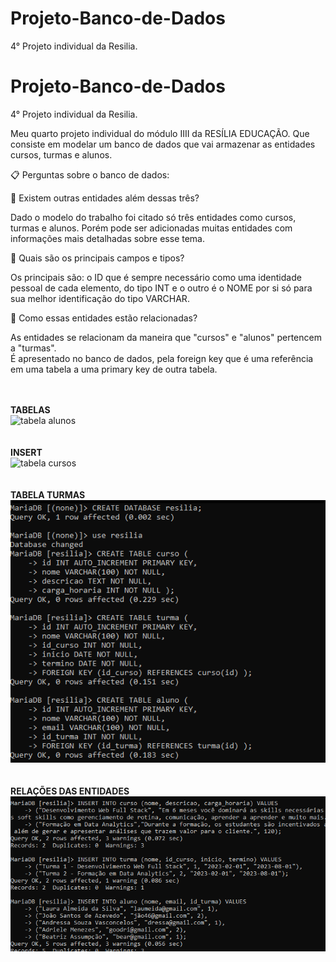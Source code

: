 # Projeto-Banco-de-Dados
4° Projeto individual da Resilia.
# Projeto-Banco-de-Dados
4° Projeto individual da Resilia.

Meu quarto projeto individual do módulo  IIII da RESÍLIA EDUCAÇÃO. 
Que consiste em modelar um banco de dados que vai armazenar as entidades cursos, turmas e alunos.


📋 Perguntas sobre o banco de dados:

📌 Existem outras entidades além dessas três?

 Dado o modelo do trabalho foi citado só três entidades como cursos, turmas e alunos. 
 Porém pode ser adicionadas muitas entidades com informações mais detalhadas sobre esse tema. 
 
 
📌 Quais são os principais campos e tipos?

 Os principais são: o ID que é sempre necessário como uma identidade pessoal de cada elemento, 
 do tipo INT e o outro é o NOME por si só para sua melhor identificação do tipo VARCHAR. 
 
 
📌 Como essas entidades estão relacionadas?

 As entidades se relacionam da maneira que "cursos" e "alunos" pertencem a "turmas".  
 É  apresentado no banco de dados, pela foreign key que é uma referência em uma tabela a uma primary key de outra tabela. 
 
 <br><br>
 **TABELAS**
 <br>
  <img alt="tabela alunos" src="">
 <br><br><br>
  **INSERT**
  <br>
  <img alt="tabela cursos" src="">
   <br><br><br>
  **TABELA TURMAS**
  <br>
  <img alt="tabela turmas" src="https://raw.githubusercontent.com/C4m0mila/Projeto-Banco-de-Dados/main/img/Tabelas.png">
  <br><br><br>
 **RELAÇÕES DAS ENTIDADES**
 <br>
 <img alt="relações das entidades" src="https://raw.githubusercontent.com/C4m0mila/Projeto-Banco-de-Dados/main/img/Registros.png">
